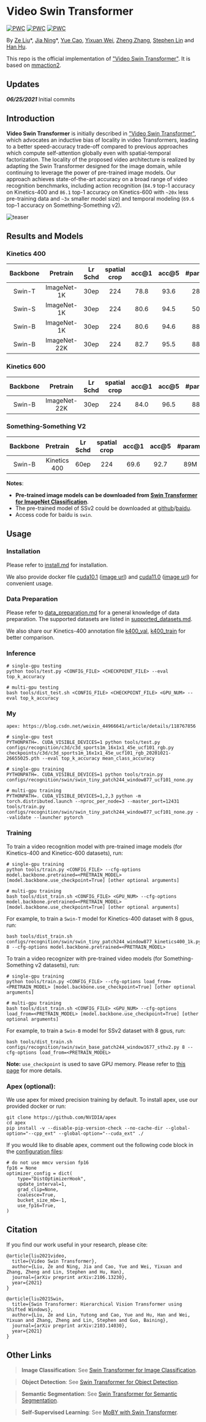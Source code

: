 # Video Swin Transformer

[![PWC](https://img.shields.io/endpoint.svg?url=https://paperswithcode.com/badge/video-swin-transformer/action-classification-on-kinetics-400)](https://paperswithcode.com/sota/action-classification-on-kinetics-400?p=video-swin-transformer)
[![PWC](https://img.shields.io/endpoint.svg?url=https://paperswithcode.com/badge/video-swin-transformer/action-classification-on-kinetics-600)](https://paperswithcode.com/sota/action-classification-on-kinetics-600?p=video-swin-transformer)
[![PWC](https://img.shields.io/endpoint.svg?url=https://paperswithcode.com/badge/video-swin-transformer/action-recognition-in-videos-on-something)](https://paperswithcode.com/sota/action-recognition-in-videos-on-something?p=video-swin-transformer)

By [Ze Liu](https://github.com/zeliu98/)\*, [Jia Ning](https://github.com/hust-nj)\*, [Yue Cao](http://yue-cao.me),  [Yixuan Wei](https://github.com/weiyx16), [Zheng Zhang](https://stupidzz.github.io/), [Stephen Lin](https://scholar.google.com/citations?user=c3PYmxUAAAAJ&hl=en) and [Han Hu](https://ancientmooner.github.io/).

This repo is the official implementation of ["Video Swin Transformer"](https://arxiv.org/abs/2106.13230). It is based on [mmaction2](https://github.com/open-mmlab/mmaction2).

## Updates

***06/25/2021*** Initial commits

## Introduction

**Video Swin Transformer** is initially described in ["Video Swin Transformer"](https://arxiv.org/abs/2106.13230), which advocates an inductive bias of locality in video Transformers, leading to a better speed-accuracy trade-off compared to previous approaches which compute self-attention globally even with spatial-temporal factorization. The locality of the proposed video architecture is realized by adapting the Swin Transformer designed for the image domain, while continuing to leverage the power of pre-trained image models. Our approach achieves state-of-the-art accuracy on a broad range of video recognition benchmarks, including action recognition (`84.9` top-1 accuracy on Kinetics-400 and `86.1` top-1 accuracy on Kinetics-600 with `~20x` less pre-training data and `~3x` smaller model size) and temporal modeling (`69.6` top-1 accuracy on Something-Something v2).


![teaser](figures/teaser.png)

## Results and Models

### Kinetics 400

| Backbone |  Pretrain   | Lr Schd | spatial crop | acc@1 | acc@5 | #params | FLOPs | config | model |
| :---: | :---: | :---: | :---: | :---: | :---: | :---: | :---: | :---: | :---: |
|  Swin-T  | ImageNet-1K |  30ep   |     224      |  78.8  |  93.6  |   28M   |  87.9G  |  [config](configs/recognition/swin/swin_tiny_patch244_window877_kinetics400_1k.py)  | [github](https://github.com/SwinTransformer/storage/releases/download/v1.0.4/swin_tiny_patch244_window877_kinetics400_1k.pth)/[baidu](https://pan.baidu.com/s/1mIqRzk8RILeRsP2KB5T6fg) |
|  Swin-S  | ImageNet-1K |  30ep   |     224      |  80.6  |  94.5  |   50M   |  165.9G  |  [config](configs/recognition/swin/swin_small_patch244_window877_kinetics400_1k.py)   | [github](https://github.com/SwinTransformer/storage/releases/download/v1.0.4/swin_small_patch244_window877_kinetics400_1k.pth)/[baidu](https://pan.baidu.com/s/1imq7LFNtSu3VkcRjd04D4Q) |
|  Swin-B  | ImageNet-1K |  30ep   |     224      |  80.6  |  94.6  |   88M   |  281.6G  |  [config](configs/recognition/swin/swin_base_patch244_window877_kinetics400_1k.py)   | [github](https://github.com/SwinTransformer/storage/releases/download/v1.0.4/swin_base_patch244_window877_kinetics400_1k.pth)/[baidu](https://pan.baidu.com/s/1bD2lxGxqIV7xECr1n2slng) |
|  Swin-B  | ImageNet-22K |  30ep   |     224      |  82.7  |  95.5  |   88M   |  281.6G  |  [config](configs/recognition/swin/swin_base_patch244_window877_kinetics400_22k.py)   | [github](https://github.com/SwinTransformer/storage/releases/download/v1.0.4/swin_base_patch244_window877_kinetics400_22k.pth)/[baidu](https://pan.baidu.com/s/1CcCNzJAIud4niNPcREbDbQ) |

### Kinetics 600

| Backbone |  Pretrain   | Lr Schd | spatial crop | acc@1 | acc@5 | #params | FLOPs | config | model |
| :---: | :---: | :---: | :---: | :---: | :---: | :---: | :---: | :---: | :---: |
|  Swin-B  | ImageNet-22K |  30ep   |     224      |  84.0  |  96.5  |   88M   |  281.6G  |  [config](configs/recognition/swin/swin_base_patch244_window877_kinetics600_22k.py)   | [github](https://github.com/SwinTransformer/storage/releases/download/v1.0.4/swin_base_patch244_window877_kinetics600_22k.pth)/[baidu](https://pan.baidu.com/s/1ZMeW6ylELTje-o3MiaZ-MQ) |

### Something-Something V2

| Backbone |  Pretrain   | Lr Schd | spatial crop | acc@1 | acc@5 | #params | FLOPs | config | model |
| :---: | :---: | :---: | :---: | :---: | :---: | :---: | :---: | :---: | :---: |
|  Swin-B  | Kinetics 400 |  60ep  |     224      |  69.6  |  92.7  |   89M   |  320.6G  |  [config](configs/recognition/swin/swin_base_patch244_window1677_sthv2.py)   | [github](https://github.com/SwinTransformer/storage/releases/download/v1.0.4/swin_base_patch244_window1677_sthv2.pth)/[baidu](https://pan.baidu.com/s/18MOGf6L3LeUjrLoQEeA52Q) |

**Notes**:

- **Pre-trained image models can be downloaded from [Swin Transformer for ImageNet Classification](https://github.com/microsoft/Swin-Transformer)**.
- The pre-trained model of SSv2 could be downloaded at [github](https://github.com/SwinTransformer/storage/releases/download/v1.0.4/swin_base_patch244_window1677_kinetics400_22k.pth)/[baidu](https://pan.baidu.com/s/1ZnJuX7-x2BflDKHpuvdLUg).
- Access code for baidu is `swin`.

## Usage

###  Installation

Please refer to [install.md](docs/install.md) for installation.

We also provide docker file [cuda10.1](docker/docker_10.1) ([image url](https://hub.docker.com/layers/ninja0/mmdet/pytorch1.7.1-py37-cuda10.1-openmpi-mmcv1.3.3-apex-timm/images/sha256-06d745934cb255e7fdf4fa55c47b192c81107414dfb3d0bc87481ace50faf90b?context=repo)) and [cuda11.0](docker/docker_11.0) ([image url](https://hub.docker.com/layers/ninja0/mmdet/pytorch1.7.1-py37-cuda11.0-openmpi-mmcv1.3.3-apex-timm/images/sha256-79ec3ec5796ca154a66d85c50af5fa870fcbc48357c35ee8b612519512f92828?context=repo)) for convenient usage.

###  Data Preparation

Please refer to [data_preparation.md](docs/data_preparation.md) for a general knowledge of data preparation.
The supported datasets are listed in [supported_datasets.md](docs/supported_datasets.md).

We also share our Kinetics-400 annotation file [k400_val](https://github.com/SwinTransformer/storage/releases/download/v1.0.6/k400_val.txt), [k400_train](https://github.com/SwinTransformer/storage/releases/download/v1.0.6/k400_train.txt) for better comparison.

### Inference
```
# single-gpu testing
python tools/test.py <CONFIG_FILE> <CHECKPOINT_FILE> --eval top_k_accuracy

# multi-gpu testing
bash tools/dist_test.sh <CONFIG_FILE> <CHECKPOINT_FILE> <GPU_NUM> --eval top_k_accuracy
```


### My

```
apex: https://blog.csdn.net/weixin_44966641/article/details/118767856

```

```
# single-gpu test
PYTHONPATH=. CUDA_VISIBLE_DEVICES=1 python tools/test.py configs/recognition/c3d/c3d_sports1m_16x1x1_45e_ucf101_rgb.py checkpoints/c3d/c3d_sports1m_16x1x1_45e_ucf101_rgb_20201021-26655025.pth --eval top_k_accuracy mean_class_accuracy

# single-gpu training
PYTHONPATH=. CUDA_VISIBLE_DEVICES=1 python tools/train.py configs/recognition/swin/swin_tiny_patch244_window877_ucf101_none.py

# multi-gpu training
PYTHONPATH=. CUDA_VISIBLE_DEVICES=1,2,3 python -m torch.distributed.launch --nproc_per_node=3 --master_port=12431 tools/train.py configs/recognition/swin/swin_tiny_patch244_window877_ucf101_none.py --validate --launcher pytorch
```


### Training

To train a video recognition model with pre-trained image models (for Kinetics-400 and Kineticc-600 datasets), run:
```
# single-gpu training
python tools/train.py <CONFIG_FILE> --cfg-options model.backbone.pretrained=<PRETRAIN_MODEL> [model.backbone.use_checkpoint=True] [other optional arguments]

# multi-gpu training
bash tools/dist_train.sh <CONFIG_FILE> <GPU_NUM> --cfg-options model.backbone.pretrained=<PRETRAIN_MODEL> [model.backbone.use_checkpoint=True] [other optional arguments]
```
For example, to train a `Swin-T` model for Kinetics-400 dataset  with  8 gpus, run:
```
bash tools/dist_train.sh configs/recognition/swin/swin_tiny_patch244_window877_kinetics400_1k.py 8 --cfg-options model.backbone.pretrained=<PRETRAIN_MODEL> 
```

To train a video recognizer with pre-trained video models (for Something-Something v2 datasets), run:
```
# single-gpu training
python tools/train.py <CONFIG_FILE> --cfg-options load_from=<PRETRAIN_MODEL> [model.backbone.use_checkpoint=True] [other optional arguments]

# multi-gpu training
bash tools/dist_train.sh <CONFIG_FILE> <GPU_NUM> --cfg-options load_from=<PRETRAIN_MODEL> [model.backbone.use_checkpoint=True] [other optional arguments]
```
For example, to train a `Swin-B` model for SSv2 dataset with 8 gpus, run:
```
bash tools/dist_train.sh configs/recognition/swin/swin_base_patch244_window1677_sthv2.py 8 --cfg-options load_from=<PRETRAIN_MODEL>
```

**Note:** `use_checkpoint` is used to save GPU memory. Please refer to [this page](https://pytorch.org/docs/stable/checkpoint.html) for more details.


### Apex (optional):
We use apex for mixed precision training by default. To install apex, use our provided docker or run:
```
git clone https://github.com/NVIDIA/apex
cd apex
pip install -v --disable-pip-version-check --no-cache-dir --global-option="--cpp_ext" --global-option="--cuda_ext" ./
```
If you would like to disable apex, comment out the following code block in the [configuration files](configs/recognition/swin):
```
# do not use mmcv version fp16
fp16 = None
optimizer_config = dict(
    type="DistOptimizerHook",
    update_interval=1,
    grad_clip=None,
    coalesce=True,
    bucket_size_mb=-1,
    use_fp16=True,
)
```

## Citation
If you find our work useful in your research, please cite:

```
@article{liu2021video,
  title={Video Swin Transformer},
  author={Liu, Ze and Ning, Jia and Cao, Yue and Wei, Yixuan and Zhang, Zheng and Lin, Stephen and Hu, Han},
  journal={arXiv preprint arXiv:2106.13230},
  year={2021}
}

@article{liu2021Swin,
  title={Swin Transformer: Hierarchical Vision Transformer using Shifted Windows},
  author={Liu, Ze and Lin, Yutong and Cao, Yue and Hu, Han and Wei, Yixuan and Zhang, Zheng and Lin, Stephen and Guo, Baining},
  journal={arXiv preprint arXiv:2103.14030},
  year={2021}
}
```

## Other Links

> **Image Classification**: See [Swin Transformer for Image Classification](https://github.com/microsoft/Swin-Transformer).

> **Object Detection**: See [Swin Transformer for Object Detection](https://github.com/SwinTransformer/Swin-Transformer-Object-Detection).

> **Semantic Segmentation**: See [Swin Transformer for Semantic Segmentation](https://github.com/SwinTransformer/Swin-Transformer-Semantic-Segmentation).

> **Self-Supervised Learning**: See [MoBY with Swin Transformer](https://github.com/SwinTransformer/Transformer-SSL).
